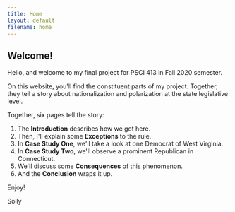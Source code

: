 ```yaml
---
title: Home
layout: default
filename: home
--- 
```


## Welcome!

Hello, and welcome to my final project for PSCI 413 in  Fall 2020 semester. 

On this website, you'll find the constituent parts of my project. Together, they tell a story about nationalization and polarization at the state legislative level. 

Together, six pages tell the story:

1. The **Introduction** describes how we got here.
2. Then, I'll explain some **Exceptions** to the rule.
3. In **Case Study One**, we'll take a look at one Democrat of West Virginia.
4. In **Case Study Two**, we'll observe a prominent Republican in Connecticut.
5. We'll discuss some **Consequences** of this phenomenon.
6. And the **Conclusion** wraps it up. 

Enjoy!

Solly
